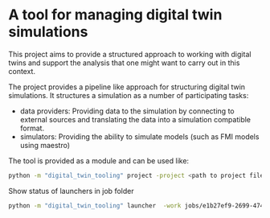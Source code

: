 # A tool for managing digital twin simulations

This project aims to provide a structured approach to working with digital twins and support the analysis that one might want to carry out in this context.

The project provides a pipeline like approach for structuring digital twin simulations. It structures a simulation as a number of participating tasks:
* data providers: Providing data to the simulation by connecting to external sources and translating the data into a simulation compatible format.
* simulators: Providing the ability to simulate models (such as FMI models using maestro)

The tool is provided as a module and can be used like:

```bash
python -m "digital_twin_tooling" project -project <path to project file>.yml -show -run 1 -fmus <path to folder contaning the fmus>
```

Show status of launchers in job folder
```bash
python -m "digital_twin_tooling" launcher  -work jobs/e1b27ef9-2699-474d-bba5-c23fdcf31821/ -s
```

